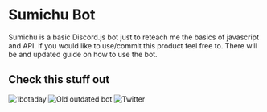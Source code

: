 # Sumichu Bot

Sumichu is a basic Discord.js bot just to reteach me the basics of javascript and API.
if you would like to use/commit this product feel free to. There will be and updated guide on how to use the bot.

## Check this stuff out

![1botaday](https://github.com/ElixirDev/1botaday)
![Old outdated bot](https://github.com/ElixirDev/AniBot)
![Twitter](https://twitter.com/Opunte2)
